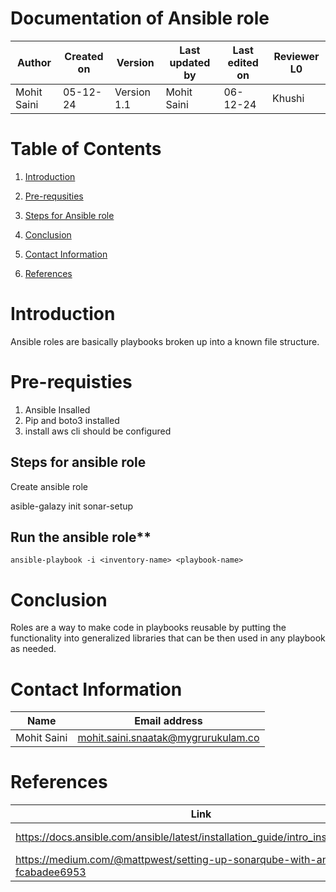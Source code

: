 # **Documentation of Ansible role**

| **Author** | **Created on** | **Version** | **Last updated by** | **Last edited on** | **Reviewer L0** |
|------------|-------------|-----------|--------------|-------------|-----------|
| Mohit Saini | 05-12-24 | Version 1.1 | Mohit Saini | 06-12-24 | Khushi |


# **Table of Contents**

1.  [Introduction](#introduction)

2.  [Pre-requsities](#pre-requisties)

3.  [Steps for Ansible role](#steps-for-ansible-role)

4.  [Conclusion](#conculsion)

5.  [Contact Information](#contact-information)

6. [References](#references)

 
 
 # Introduction

Ansible roles are basically playbooks broken up into a known file structure.


 # Pre-requisties
 1. Ansible Insalled
 2. Pip and boto3 installed
 3. install aws cli should be configured


## Steps for ansible role

Create ansible role 


asible-galazy init sonar-setup

## Run the ansible role**
```
ansible-playbook -i <inventory-name> <playbook-name>
``` 
# Conclusion
Roles are a way to make code in playbooks reusable by putting the functionality into generalized libraries that can be then used in any playbook as needed.

# Contact Information

| **Name**    | **Email address**         |
|-------------|---------------------------|
| Mohit Saini | mohit.saini.snaatak@mygrurukulam.co |

# References

| **Link** | **Description** |
|----------------------------------------------------|--------------------|
| https://docs.ansible.com/ansible/latest/installation_guide/intro_installation.html | Ansible Installation |
| https://medium.com/@mattpwest/setting-up-sonarqube-with-ansible-fcabadee6953 | Ansible role for Sonar |

